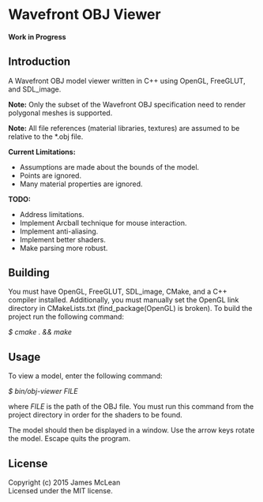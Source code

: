 # Wavefront OBJ Viewer

#### Work in Progress
 
## Introduction

A Wavefront OBJ model viewer written in C++ using OpenGL, FreeGLUT, and SDL_image.

**Note:** Only the subset of the Wavefront OBJ specification need to render polygonal meshes is supported.

**Note:** All file references (material libraries, textures) are assumed to be relative to the *.obj file.

**Current Limitations:**
* Assumptions are made about the bounds of the model.
* Points are ignored.
* Many material properties are ignored.

**TODO:**
* Address limitations.
* Implement Arcball technique for mouse interaction.
* Implement anti-aliasing.
* Implement better shaders.
* Make parsing more robust.

## Building 

You must have OpenGL, FreeGLUT, SDL_image, CMake, and a C++ compiler installed. Additionally, you must manually set the OpenGL
link directory in CMakeLists.txt (find_package(OpenGL) is broken). To build the project run the following command:

*$ cmake . && make*

## Usage

To view a model, enter the following command:

*$ bin/obj-viewer FILE*

where *FILE* is the path of the OBJ file. You must run this command from the project directory in order for the shaders to be found.

The model should then be displayed in a window. Use the arrow keys rotate the model. Escape quits the program.

## License

Copyright (c) 2015 James McLean  
Licensed under the MIT license.

